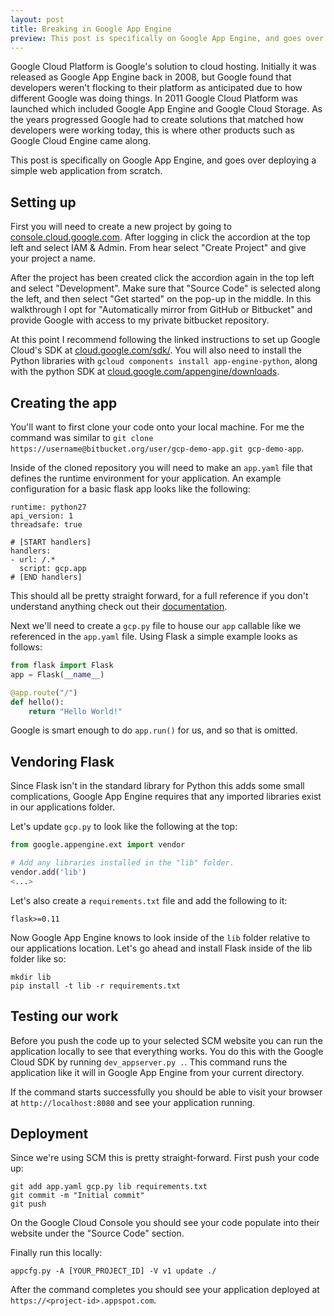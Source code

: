 ```yaml
---
layout: post
title: Breaking in Google App Engine
preview: This post is specifically on Google App Engine, and goes over deploying a simple web application from scratch.
---
```


Google Cloud Platform is Google's solution to cloud hosting.  Initially it was released as Google App Engine back in 2008, but Google found that developers weren't flocking to their platform as anticipated due to how different Google was doing things.  In 2011 Google Cloud Platform was launched which included Google App Engine and Google Cloud Storage.  As the years progressed Google had to create solutions that matched how developers were working today, this is where other products such as Google Cloud Engine came along.

This post is specifically on Google App Engine, and goes over deploying a simple web application from scratch.

## Setting up

First you will need to create a new project by going to [console.cloud.google.com](https://console.cloud.google.com).  After logging in click the accordion at the top left and select IAM & Admin.  From hear select "Create Project" and give your project a name.

After the project has been created click the accordion again in the top left and select "Development".  Make sure that "Source Code" is selected along the left, and then select "Get started" on the pop-up in the middle.  In this walkthrough I opt for "Automatically mirror from GitHub or Bitbucket" and provide Google with access to my private bitbucket repository.

At this point I recommend following the linked instructions to set up Google Cloud's SDK at [cloud.google.com/sdk/](https://cloud.google.com/sdk/).  You will also need to install the Python libraries with `gcloud components install app-engine-python`, along with the python SDK at [cloud.google.com/appengine/downloads](https://cloud.google.com/appengine/downloads).

## Creating the app

You'll want to first clone your code onto your local machine.  For me the command was similar to `git clone https://username@bitbucket.org/user/gcp-demo-app.git gcp-demo-app`.

Inside of the cloned repository you will need to make an `app.yaml` file that defines the runtime environment for your application.  An example configuration for a basic flask app looks like the following:

```
runtime: python27
api_version: 1
threadsafe: true

# [START handlers]
handlers:
- url: /.*
  script: gcp.app
# [END handlers]

```

This should all be pretty straight forward, for a full reference if you don't understand anything check out their [documentation](https://cloud.google.com/appengine/docs/python/config/appref#syntax).

Next we'll need to create a `gcp.py` file to house our `app` callable like we referenced in the `app.yaml` file.  Using Flask a simple example looks as follows:

```python
from flask import Flask
app = Flask(__name__)

@app.route("/")
def hello():
    return "Hello World!"
```

Google is smart enough to do `app.run()` for us, and so that is omitted.

## Vendoring Flask

Since Flask isn't in the standard library for Python this adds some small complications, Google App Engine requires that any imported libraries exist in our applications folder.

Let's update `gcp.py` to look like the following at the top:
```python
from google.appengine.ext import vendor

# Add any libraries installed in the "lib" folder.
vendor.add('lib')
<...>
```

Let's also create a `requirements.txt` file and add the following to it:
```
flask>=0.11
```

Now Google App Engine knows to look inside of the `lib` folder relative to our applications location.  Let's go ahead and install Flask inside of the lib folder like so:

```
mkdir lib
pip install -t lib -r requirements.txt
```

## Testing our work

Before you push the code up to your selected SCM website you can run the application locally to see that everything works.  You do this with the Google Cloud SDK by running `dev_appserver.py .`.  This command runs the application like it will in Google App Engine from your current directory.

If the command starts successfully you should be able to visit your browser at `http://localhost:8080` and see your application running.

## Deployment

Since we're using SCM this is pretty straight-forward.  First push your code up:

```
git add app.yaml gcp.py lib requirements.txt
git commit -m "Initial commit"
git push
```

On the  Google Cloud Console you should see your code populate into their website under the "Source Code" section.

Finally run this locally:
```
appcfg.py -A [YOUR_PROJECT_ID] -V v1 update ./
```

After the command completes you should see your application deployed at `https://<project-id>.appspot.com`.
